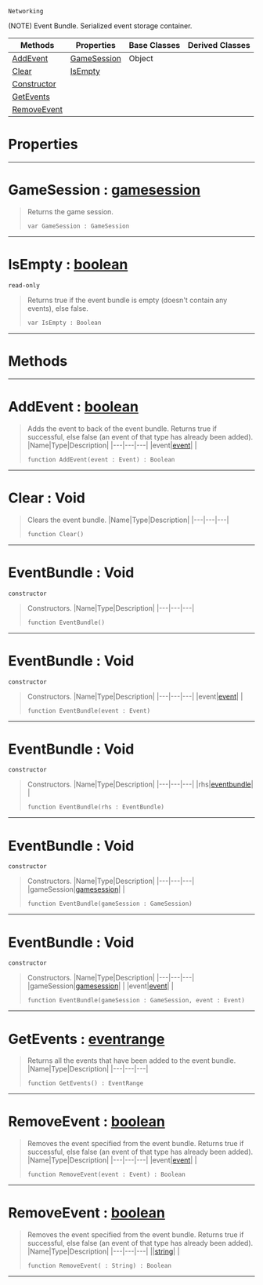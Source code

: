  `Networking`

(NOTE) Event Bundle. Serialized event storage container.

|Methods|Properties|Base Classes|Derived Classes|
|---|---|---|---|
|[ AddEvent](eventbundle.md#addevent-zilch-engine-doc)|[ GameSession](eventbundle.md#gamesession-zilch-engine)|Object| |
|[ Clear](eventbundle.md#clear-void)|[ IsEmpty](eventbundle.md#isempty-zilch-engine-docu)| | |
|[ Constructor](eventbundle.md#eventbundle-void)| | | |
|[ GetEvents](eventbundle.md#getevents-zilch-engine-do)| | | |
|[ RemoveEvent](eventbundle.md#removeevent-zilch-engine)| | | |


 #  Properties


---  
 #  GameSession : [gamesession](gamesession.md)

> Returns the game session.
> ``` lang=cpp, name=Nada
> var GameSession : GameSession


---  
 #  IsEmpty : [boolean](../nada_base_types/boolean.md)

 `read-only`

> Returns true if the event bundle is empty (doesn't contain any events), else false.
> ``` lang=cpp, name=Nada
> var IsEmpty : Boolean


---  
 #  Methods


---  
 #  AddEvent : [boolean](../nada_base_types/boolean.md)

> Adds the event to back of the event bundle. Returns true if successful, else false (an event of that type has already been added).
> |Name|Type|Description|
> |---|---|---|
> |event|[event](event.md)| |
> ``` lang=cpp, name=Nada
> function AddEvent(event : Event) : Boolean
> ``` 


---  
 #  Clear : Void

> Clears the event bundle.
> |Name|Type|Description|
> |---|---|---|
> ``` lang=cpp, name=Nada
> function Clear()
> ``` 


---  
 #  EventBundle : Void

 `constructor`

> Constructors.
> |Name|Type|Description|
> |---|---|---|
> ``` lang=cpp, name=Nada
> function EventBundle()
> ``` 


---  
 #  EventBundle : Void

 `constructor`

> Constructors.
> |Name|Type|Description|
> |---|---|---|
> |event|[event](event.md)| |
> ``` lang=cpp, name=Nada
> function EventBundle(event : Event)
> ``` 


---  
 #  EventBundle : Void

 `constructor`

> Constructors.
> |Name|Type|Description|
> |---|---|---|
> |rhs|[eventbundle](eventbundle.md)| |
> ``` lang=cpp, name=Nada
> function EventBundle(rhs : EventBundle)
> ``` 


---  
 #  EventBundle : Void

 `constructor`

> Constructors.
> |Name|Type|Description|
> |---|---|---|
> |gameSession|[gamesession](gamesession.md)| |
> ``` lang=cpp, name=Nada
> function EventBundle(gameSession : GameSession)
> ``` 


---  
 #  EventBundle : Void

 `constructor`

> Constructors.
> |Name|Type|Description|
> |---|---|---|
> |gameSession|[gamesession](gamesession.md)| |
> |event|[event](event.md)| |
> ``` lang=cpp, name=Nada
> function EventBundle(gameSession : GameSession, event : Event)
> ``` 


---  
 #  GetEvents : [eventrange](eventrange.md)

> Returns all the events that have been added to the event bundle.
> |Name|Type|Description|
> |---|---|---|
> ``` lang=cpp, name=Nada
> function GetEvents() : EventRange
> ``` 


---  
 #  RemoveEvent : [boolean](../nada_base_types/boolean.md)

> Removes the event specified from the event bundle. Returns true if successful, else false (an event of that type has already been added).
> |Name|Type|Description|
> |---|---|---|
> |event|[event](event.md)| |
> ``` lang=cpp, name=Nada
> function RemoveEvent(event : Event) : Boolean
> ``` 


---  
 #  RemoveEvent : [boolean](../nada_base_types/boolean.md)

> Removes the event specified from the event bundle. Returns true if successful, else false (an event of that type has already been added).
> |Name|Type|Description|
> |---|---|---|
> ||[string](../nada_base_types/string.md)| |
> ``` lang=cpp, name=Nada
> function RemoveEvent( : String) : Boolean
> ``` 


---  
 

 